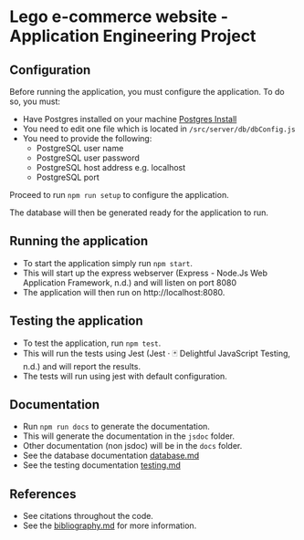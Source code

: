 # Lego e-commerce website - Application Engineering Project
## Configuration

Before running the application, you must configure the application.
To do so, you must:
- Have Postgres installed on your machine [Postgres Install](https://www.postgresql.org/download/)
- You need to edit one file which is located in `/src/server/db/dbConfig.js`
- You need to provide the following:
  - PostgreSQL user name
  - PostgreSQL user password
  - PostgreSQL host address e.g. localhost
  - PostgreSQL port

Proceed to run `npm run setup` to configure the application.

The database will then be generated ready for the application to run.

## Running the application

- To start the application simply run `npm start`.
- This will start up the express webserver (Express - Node.Js Web Application Framework, n.d.) and will listen on port 8080
- The application will then run on http://localhost:8080.

## Testing the application

  - To test the application, run `npm test`.
  - This will run the tests using Jest (Jest · 🃏 Delightful JavaScript Testing, n.d.) and will report the results.
  - The tests will run using jest with default configuration.

## Documentation

  - Run `npm run docs` to generate the documentation.
  - This will generate the documentation in the `jsdoc` folder.
  - Other documentation (non jsdoc) will be in the `docs` folder.
  - See the database documentation [database.md](docs/database.md)
  - See the testing documentation [testing.md](docs/testing.md)
  
## References

- See citations throughout the code.
- See the [bibliography.md](bibliography.md) for more information.